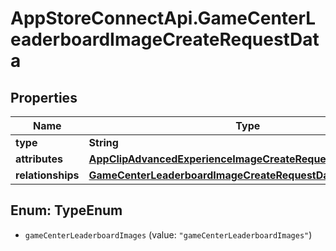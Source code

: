 # AppStoreConnectApi.GameCenterLeaderboardImageCreateRequestData

## Properties

Name | Type | Description | Notes
------------ | ------------- | ------------- | -------------
**type** | **String** |  | 
**attributes** | [**AppClipAdvancedExperienceImageCreateRequestDataAttributes**](AppClipAdvancedExperienceImageCreateRequestDataAttributes.md) |  | 
**relationships** | [**GameCenterLeaderboardImageCreateRequestDataRelationships**](GameCenterLeaderboardImageCreateRequestDataRelationships.md) |  | 



## Enum: TypeEnum


* `gameCenterLeaderboardImages` (value: `"gameCenterLeaderboardImages"`)




